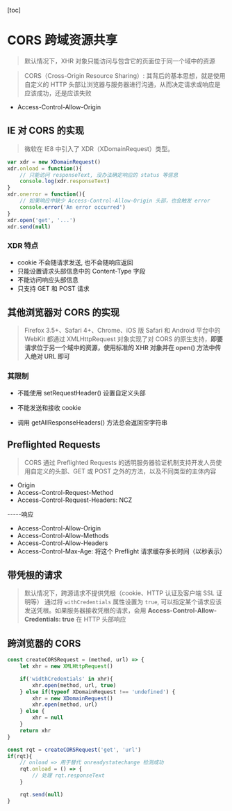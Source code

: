 [toc]

# CORS 跨域资源共享

> 默认情况下，XHR 对象只能访问与包含它的页面位于同一个域中的资源

> CORS（Cross-Origin Resource Sharing）: 其背后的基本思想，就是使用自定义的 HTTP 头部让浏览器与服务器进行沟通，从而决定请求或响应是应该成功，还是应该失败

- Access-Control-Allow-Origin

## IE 对 CORS 的实现

> 微软在 IE8 中引入了 XDR（XDomainRequest）类型。

```JavaScript
var xdr = new XDomainRequest()
xdr.onload = function(){
    // 只能访问 responseText, 没办法确定响应的 status 等信息
    console.log(xdr.responseText)
}
xdr.onerror = function(){
    // 如果响应中缺少 Access-Control-Allow-Origin 头部，也会触发 error
    console.error('An error occurred')
}
xdr.open('get', '...')
xdr.send(null)

```

### XDR 特点

- cookie 不会随请求发送, 也不会随响应返回
- 只能设置请求头部信息中的 Content-Type 字段
- 不能访问响应头部信息
- 只支持 GET 和 POST 请求

## 其他浏览器对 CORS 的实现

> Firefox 3.5+、Safari 4+、Chrome、iOS 版 Safari 和 Android 平台中的 WebKit 都通过 XMLHttpRequest 对象实现了对 CORS 的原生支持，**即要请求位于另一个域中的资源，使用标准的 XHR 对象并在 open() 方法中传入绝对 URL 即可**

### 其限制

- 不能使用 setRequestHeader() 设置自定义头部

- 不能发送和接收 cookie
- 调用 getAllResponseHeaders() 方法总会返回空字符串

## Preflighted Requests

> CORS 通过 Preflighted Requests 的透明服务器验证机制支持开发人员使用自定义的头部、GET 或 POST 之外的方法，以及不同类型的主体内容

- Origin
- Access-Control-Request-Method
- Access-Control-Request-Headers: NCZ

-----响应

- Access-Control-Allow-Origin
- Access-Control-Allow-Methods
- Access-Control-Allow-Headers
- Access-Control-Max-Age: 将这个 Preflight 请求缓存多长时间（以秒表示）

## 带凭根的请求

> 默认情况下，跨源请求不提供凭根（cookie、HTTP 认证及客户端 SSL 证明等）
> 通过将 <code>withCredentials</code> 属性设置为 <code>true</code>, 可以指定某个请求应该发送凭根。如果服务器接收凭根的请求，会用 **Access-Control-Allow-Credentials: true** 在 HTTP 头部响应

## 跨浏览器的 CORS

```JavaScript
const createCORSRequest = (method, url) => {
    let xhr = new XMLHttpRequest()

    if('widthCredentials' in xhr){
        xhr.open(method, url, true)
    } else if(typeof XDomainRequest !== 'undefined') {
        xhr = new XDomainRequest()
        xhr.open(method, url)
    } else {
        xhr = null
    }
    return xhr
}

const rqt = createCORSRequest('get', 'url')
if(rqt){
    // onload => 用于替代 onreadystatechange 检测成功
    rqt.onload = () => {
        // 处理 rqt.responseText
    }

    rqt.send(null)
}
```
